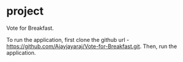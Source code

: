 # project

Vote for Breakfast.

To run the application, first clone the github url - https://github.com/Ajayjayaraj/Vote-for-Breakfast.git.
Then, run the application.